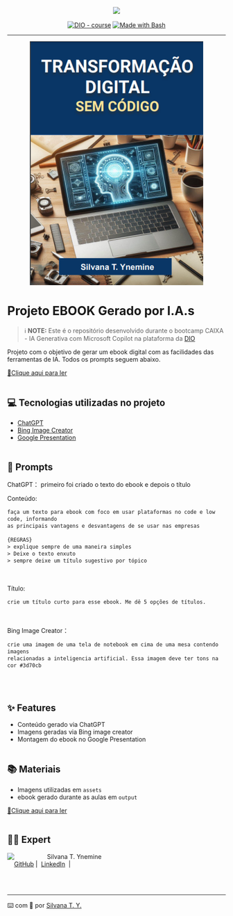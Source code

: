 <p align="center">
    <img width="100" src=".github/assets/banner.png">
</p>


<p align="center">
<a href="https://dio.me/"><img src="https://img.shields.io/badge/DIO-Course-28DA77?logo=youtube" alt="DIO - course"></a>
<a href="https://www.gnu.org/software/bash/" title="Go to Bash homepage"><img src="https://img.shields.io/badge/Prompt-Project-blue?logo=gnu-bash&amp;logoColor=white" alt="Made with Bash"></a></p>

-------


<p align="center">
<img 
    src="./assets/image.png"
    width="400"  
/>
</p>

# Projeto EBOOK Gerado por I.A.s


 > ℹ️ **NOTE:** Este é o repositório desenvolvido durante o bootcamp CAIXA - IA Generativa com Microsoft Copilot na plataforma da [DIO](https://dio.me)

Projeto com o objetivo de gerar um ebook digital com as facilidades das ferramentas de IA. Todos os prompts
seguem abaixo.

<a href="https://github.com/silvanat/prompts-recipe-to-create-a-ebook/blob/main/ebook-transformacao-digital.pdf" title="View PDF now"> 📕Clique aqui para ler</a>
<br/><br/>

## 💻 Tecnologias utilizadas no projeto

- [ChatGPT](https://chat.openai.com/) 
- [Bing Image Creator](https://www.bing.com/)
- [Google Presentation](https://docs.google.com/presentation/)
<br/><br/>
## 🧠 Prompts


ChatGPT：
primeiro foi criado o texto do ebook e depois o título

Conteúdo:

```
faça um texto para ebook com foco em usar plataformas no code e low code, informando 
as principais vantagens e desvantagens de se usar nas empresas

{REGRAS}
> explique sempre de uma maneira simples
> Deixe o texto enxuto
> sempre deixe um título sugestivo por tópico
```
<br/><br/>
Título:

```
crie um título curto para esse ebook. Me dê 5 opções de títulos.
```

<br/><br/>
Bing Image Creator：
```
crie uma imagem de uma tela de notebook em cima de uma mesa contendo imagens
relacionadas a inteligencia artificial. Essa imagem deve ter tons na cor #3d70cb
```

<br/><br/>
## ✨ Features

- Conteúdo gerado via ChatGPT
- Imagens geradas via Bing image creator
- Montagem do ebook no Google Presentation
<br/><br/>
## 📚 Materiais

- Imagens utilizadas em `assets`
- ebook gerado durante as aulas em `output`


<a href="https://github.com/silvanat/prompts-recipe-to-create-a-ebook/blob/main/ebook-transformacao-digital.pdf" title="View PDF now"> 📕Clique aqui para ler</a>
<br/><br/>

## 👨‍💻 Expert

<p>
    <img 
      align=left 
      margin=10 
      width=80 
      src="https://avatars.githubusercontent.com/u/1665405?v=4"
    />
    <p>&nbsp&nbsp&nbspSilvana T. Ynemine<br>
    &nbsp&nbsp&nbsp
    <a href="https://github.com/silvanat">
    GitHub</a>&nbsp;|&nbsp;
    <a href="https://linkedin.com/in/
silvanaty">LinkedIn</a>
&nbsp;|&nbsp;
  
</p>
</p>
<br/><br/>

<p>

---

⌨️ com 💜 por [Silvana T. Y.](https://github.com/silvanat)
